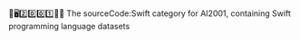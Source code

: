 🧠️🖥️2️⃣️0️⃣️0️⃣️1️⃣️💾️📜️ The sourceCode:Swift category for AI2001, containing Swift programming language datasets

